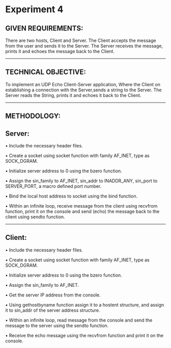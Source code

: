 # Experiment 4

## GIVEN REQUIREMENTS:

There are two hosts, Client and Server. The Client accepts the message from the user and sends it to the Server.
The Server receives the message, prints it and echoes the message back to the Client.

---

## TECHNICAL OBJECTIVE:

To implement an UDP Echo Client-Server application,
Where the Client on establishing a connection with the Server,sends a string to the Server.
The Server reads the String, prints it and echoes it back to the Client.

---

## METHODOLOGY:

## Server:

• Include the necessary header files.

• Create a socket using socket function with family AF_INET, type as SOCK_DGRAM.

• Initialize server address to 0 using the bzero function.

• Assign the sin_family to AF_INET, sin_addr to INADDR_ANY, sin_port to SERVER_PORT, a macro defined port number.

• Bind the local host address to socket using the bind function.

• Within an infinite loop, receive message from the client using recvfrom function, print it on the console and send (echo) the message back to the client using sendto function.

---

## Client:

• Include the necessary header files.

• Create a socket using socket function with family AF_INET, type as SOCK_DGRAM.

• Initialize server address to 0 using the bzero function.

• Assign the sin_family to AF_INET.

• Get the server IP address from the console.

• Using gethostbyname function assign it to a hostent structure, and assign it to sin_addr of the server address structure.

• Within an infinite loop, read message from the console and send the message to the server using the sendto function.

• Receive the echo message using the recvfrom function and print it on the console.
